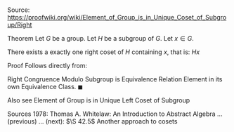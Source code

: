 # 

Source: https://proofwiki.org/wiki/Element_of_Group_is_in_Unique_Coset_of_Subgroup/Right



Theorem
Let $G$ be a group.
Let $H$ be a subgroup of $G$.
Let $x \in G$.

There exists a exactly one right coset of $H$ containing $x$, that is: $H x$


Proof
Follows directly from:

Right  Congruence Modulo Subgroup is Equivalence Relation
Element in its own Equivalence Class.
$\blacksquare$


Also see
Element of Group is in Unique Left Coset of Subgroup


Sources
1978: Thomas A. Whitelaw: An Introduction to Abstract Algebra ... (previous) ... (next): $\S 42.5$ Another approach to cosets




